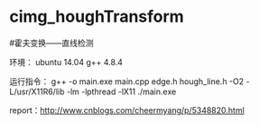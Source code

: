 # cimg_houghTransform
#霍夫变换——直线检测
  
  环境：
  ubuntu 14.04
  g++ 4.8.4
  
  运行指令：
  g++ -o main.exe main.cpp edge.h hough_line.h -O2 -L/usr/X11R6/lib -lm -lpthread -lX11
  ./main.exe
  
  
  report：http://www.cnblogs.com/cheermyang/p/5348820.html
  
